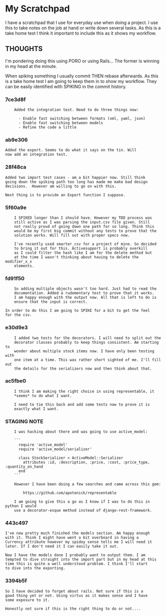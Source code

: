 # My Scratchpad 

I have a scratchpad that I use for everyday use when doing a project.
I use this to take notes on the job at hand or write down several tasks.
As this is a take home test I think it important to include this as it 
shows my workflow. 

## THOUGHTS

I'm pondering doing this using PORO or using Rails... The former is
winning in my head at the minute.

When spiking something I usually commit THEN rebase afterwards. As
this is a take home test I am going to keep them in to show my workflow.
They can be easily identified with SPIKING in the commit history. 

### 7ce3d8f

        Added the integration test. Need to do three things now:

          - Enable fast switching between formats (xml, yaml, json)
          - Enable fast switching between models
          - Refine the code a little

### ab9e306

	Added the export. Seems to do what it says on the tin. Will
	now add an integration test. 

### 28f48ca

	Added two import test cases - am a bit happier now. Still think 
	going down the spiking path too long has made me make bad design 
	decisions.  However am willing to go on with this.

	Next thing is to provide an Export function I suppose.

### 5f60a9e

        I SPIKED longer than I should have. However my TDD process was 
        still active as I was parsing the input.csv file given. Still
        not really proud of going down one path for so long. Think this
        would be my first big commit without any tests to prove that the
        solution works. Will fill out with proper specs now.

        I've recently used smarter_csv for a project of mine. So decided
        to bring it out for this. Activesupport is probably overkill
        as I could filter the hash like I am for the delete method but
        at the time I wasn't thinking about having to delete the modifier_x_x
        elements.

### fd91f50

        So adding multiple objects wasn't too hard. Just had to read the 
        documentation. Added a rudementary test to prove that it works.
        I am happy enough with the output now. All that is left to do is
        ensure that the input is correct.

	In order to do this I am going to SPIKE for a bit to get the feel 
	for the csv.

### e30d9e3

        I added two tests for the decorators. I will need to split out the
        decorator classes probably to keep things consistent. Am starting to 
        wonder about multiple stock items now. I have only been testing with
        one item at a time. This was rather short sighted of me. I'll fill out
        the details for the serializers now and then think about that. 

### ac5fbe0

        I think I am making the right choice in using representable, it
        *seems* to do what I want.

        I need to tie this back and add some tests now to prove it is
        exactly what I want.

### STAGING NOTE

        I was hacking about there and was going to use active_model:

        ```
          require 'active_model'
          require 'active_model/serializer'

          class StockSerializer < ActiveModel::Serializer
            attributes :id, :description, :price, :cost, :price_type, :quantity_on_hand
          end
        ```

        However I have been doing a few searches and came across this gem:

            https://github.com/apotonick/representable

        I am going to give this a go as I know if I was to do this in python I would
        use a decorator-esque method instead of django-rest-framework. 

### 443c497

	I've now pretty much finished the models section. Am happy enough
	with it. Think I might have went a bit overboard in having a 
	Currency attribute however my spidey sense tells me I will need it
	later. If I don't need it I can easily take it out.

	Now I have the models done I probably want to output them. I am
	tempted to dive straight into the import part but in my head at this
	time this is quite a well understood problem. I think I'll start
	to dive into the exporting.

### 3394b5f
	
	So I have decided to forget about rails. Not sure if this is a 
	good thing yet or not. Using virtus as it makes sense and I have
	some exposure to it.

	Honestly not sure if this is the right thing to do or not....
